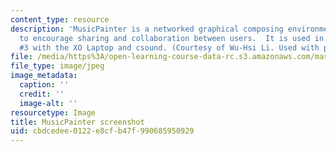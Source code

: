 ```yaml
---
content_type: resource
description: 'MusicPainter is a networked graphical composing environment which aims
  to encourage sharing and collaboration between users.  It is used in class assignment
  #3 with the XO Laptop and csound. (Courtesy of Wu-Hsi Li. Used with permission.)'
file: /media/https%3A/open-learning-course-data-rc.s3.amazonaws.com/mas-110-fundamentals-of-computational-media-design-fall-2008/cbdcedee0122e8cfb47f990685950929_image001.jpg
file_type: image/jpeg
image_metadata:
  caption: ''
  credit: ''
  image-alt: ''
resourcetype: Image
title: MusicPainter screenshot
uid: cbdcedee-0122-e8cf-b47f-990685950929
---
```

